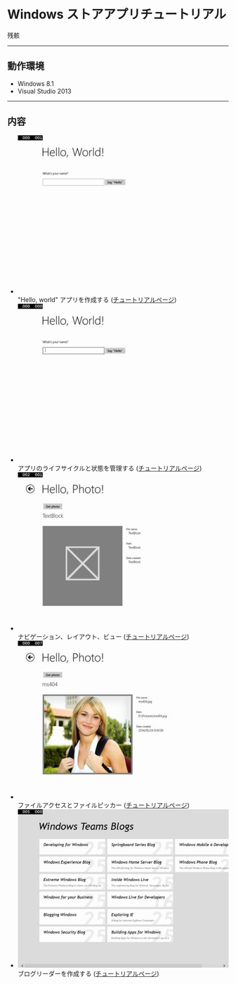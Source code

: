 # Windows ストアアプリチュートリアル
残骸

----
## 動作環境
* Windows 8.1
* Visual Studio 2013

----
## 内容
* ![パート 1](./Content/01.jpg) "Hello, world" アプリを作成する ([チュートリアルページ](http://msdn.microsoft.com/ja-jp/library/windows/apps/hh986965.aspx))
* ![パート 2](./Content/02.jpg) アプリのライフサイクルと状態を管理する ([チュートリアルページ](http://msdn.microsoft.com/ja-jp/library/windows/apps/hh986968.aspx))
* ![パート 3](./Content/03.jpg) ナビゲーション、レイアウト、ビュー ([チュートリアルページ](http://msdn.microsoft.com/ja-jp/library/windows/apps/jj215600.aspx))
* ![パート 4](./Content/04.jpg) ファイルアクセスとファイルピッカー ([チュートリアルページ](http://msdn.microsoft.com/ja-jp/library/windows/apps/jj655411.aspx))
* ![パート 5](./Content/05.jpg) ブログリーダーを作成する ([チュートリアルページ](http://msdn.microsoft.com/ja-jp/library/windows/apps/br211380.aspx))
